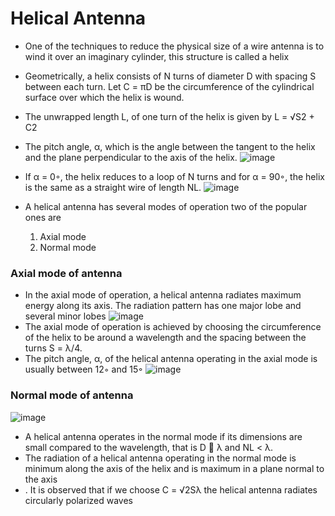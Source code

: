 # Helical Antenna
* One of the techniques to reduce the physical size of a wire antenna is to wind it over an imaginary cylinder, this structure is called a helix
* Geometrically, a helix consists of N turns of diameter D with spacing S between each turn. Let C = πD be the circumference of the cylindrical surface over which the helix is wound.
* The unwrapped length L, of one turn of the helix is given by L = √S2 + C2
* The pitch angle, α, which is the angle between the tangent to the helix and the plane perpendicular to the axis of the helix.
![image](https://github.com/ani171/Antennas/assets/97838595/1f6929ff-7018-4c2b-acca-2455815fb3c0)
* If α = 0◦, the helix reduces to a loop of N turns and for α = 90◦, the helix is the same as a straight wire of length NL.
![image](https://github.com/ani171/Antennas/assets/97838595/d04d09e8-cee0-46dc-84b6-5da2fdf4ae20)

* A helical antenna has several modes of operation two of the popular ones are
    1. Axial mode
    2. Normal mode

### Axial mode of antenna
* In the axial mode of operation, a helical antenna radiates maximum energy along its axis. The radiation pattern has one major lobe and several minor lobes
![image](https://github.com/ani171/Antennas/assets/97838595/8fec4b03-e6c1-47cd-a5f3-a26711309782)
* The axial mode of operation is achieved by choosing the circumference of the helix to be around a wavelength and the spacing between the turns S = λ/4.
* The pitch angle, α, of the helical antenna operating in the axial mode is usually between 12◦ and 15◦
![image](https://github.com/ani171/Antennas/assets/97838595/fc6483c7-5dcd-432b-8b10-c6421fbf8c25)

### Normal mode of antenna
![image](https://github.com/ani171/Antennas/assets/97838595/681677a0-e00c-46f3-8372-87a1c5a0f3fb)
* A helical antenna operates in the normal mode if its dimensions are small compared to the wavelength, that is D  λ and NL < λ.
*  The radiation of a helical antenna operating in the normal mode is minimum along the axis of the helix and is maximum in a plane normal to the axis
*  . It is observed that if we choose C = √2Sλ the helical antenna radiates circularly polarized waves
